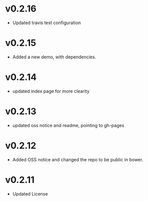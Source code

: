 v0.2.16
==============================
* Updated travis test configuration

v0.2.15
==============================
* Added a new demo, with dependencies.

v0.2.14
==============================
* updated index page for more clearity

v0.2.13
==============================
* updated oss notice and readme, pointing to gh-pages

v0.2.12
==============================
* Added OSS notice and changed the repo to be public in bower.

v0.2.11
=================
* Updated License
